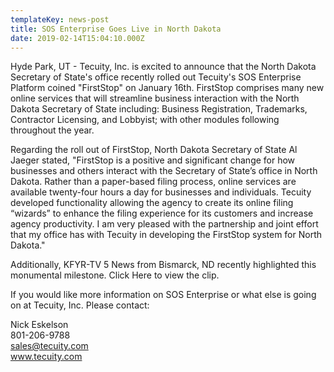 ```yaml
---
templateKey: news-post
title: SOS Enterprise Goes Live in North Dakota
date: 2019-02-14T15:04:10.000Z
---
```

Hyde Park, UT -  Tecuity, Inc. is excited to announce that the North Dakota Secretary of State's office recently rolled out Tecuity's SOS Enterprise Platform coined "FirstStop" on January 16th.  FirstStop comprises many new online services that will streamline business interaction with the North Dakota Secretary of State including:  Business Registration, Trademarks, Contractor Licensing, and Lobbyist; with other modules following throughout the year.

Regarding the roll out of FirstStop, North Dakota Secretary of State Al Jaeger stated, "FirstStop is a positive and significant change for how businesses and others interact with the Secretary of State’s office in North Dakota.  Rather than a paper-based filing process, online services are available twenty-four hours a day for businesses and individuals.  Tecuity developed functionality allowing the agency to create its online filing “wizards” to enhance the filing experience for its customers and increase agency productivity.   I am very pleased with the partnership and joint effort that my office has with Tecuity in developing the FirstStop system for North Dakota."

Additionally, KFYR-TV 5 News from Bismarck, ND recently highlighted this monumental milestone.  Click Here to view the clip.

If you would like more information on SOS Enterprise or what else is going on at Tecuity, Inc.  Please contact:

Nick Eskelson\
801-206-9788\
sales@tecuity.com\
www.tecuity.com
